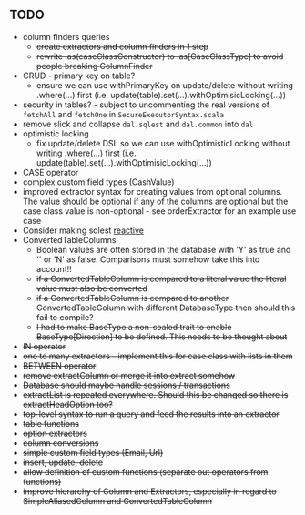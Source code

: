 ## TODO
- column finders queries
  - ~~create extractors and column finders in 1 step~~
  - ~~rewrite .as(caseClassConstructor) to .as[CaseClassType] to avoid people breaking ColumnFinder~~
- CRUD - primary key on table?
  - ensure we can use withPrimaryKey on update/delete without writing .where(...) first
    (i.e. update(table).set(...).withOptimisicLocking(...))
- security in tables? - subject to uncommenting the real versions of `fetchAll` and `fetchOne` in `SecureExecutorSyntax.scala`
- remove slick and collapse `dal.sqlest` and `dal.common` into `dal`
- optimistic locking
  - fix update/delete DSL so we can use withOptimisticLocking without writing .where(...) first
    (i.e. update(table).set(...).withOptimisicLocking(...))
- CASE operator
- complex custom field types (CashValue)
- improved extractor syntax for creating values from optional columns. The value should be optional if any of the columns are optional but the case class value is non-optional - see orderExtractor for an example use case
- Consider making sqlest [reactive](https://github.com/davidmoten/rxjava-jdbc)
- ConvertedTableColumns
    - Boolean values are often stored in the database with 'Y' as true and '' or 'N' as false. Comparisons must somehow take this into account!!
    - ~~if a ConvertedTableColumn is compared to a literal value the literal value must also be converted~~
    - ~~if a ConvertedTableColumn is compared to another ConvertedTableColumn with different DatabaseType then should this fail to compile?~~
    - ~~I had to make BaseType a non-sealed trait to enable BaseType[Direction] to be defined. This needs to be thought about~~
- ~~IN operator~~
- ~~one to many extractors - implement this for case class with lists in them~~
- ~~BETWEEN operator~~
- ~~remove extractColumn or merge it into extract somehow~~
- ~~Database should maybe handle sessions / transactions~~
- ~~extractList is repeated everywhere. Should this be changed so there is extractHeadOption too?~~
- ~~top-level syntax to run a query and feed the results into an extractor~~
- ~~table functions~~
- ~~option extractors~~
- ~~column conversions~~
- ~~simple custom field types (Email, Url)~~
- ~~insert, update, delete~~
- ~~allow definition of custom functions (separate out operators from functions)~~
- ~~improve hierarchy of Column and Extractors, especially in regard to SimpleAliasedColumn and ConvertedTableColumn~~
